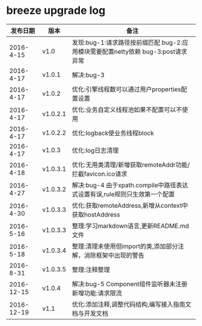 breeze upgrade log
====

发布日期 | 版本 | 备注
--- | --- | --- 
2016-4-15 | v1.0 	  |  发现:bug-1:请求路径按前缀匹配 bug-2:应用模块需要配置netty依赖 bug-3:post请求异常                 
2016-4-17 | v1.0.1    |  解决:bug-3
2016-4-17 | v1.0.2    |  优化:引擎线程数可以通过用户properties配置设置												   
2016-4-17 | v1.0.2.1  |  优化:业务自定义线程池如果不配置可以不使用												   
2016-4-17 | v1.0.2.2  |  优化:logback使业务线程block											   
2016-4-17 | v1.0.3    |  优化:log日志清理												   
2016-4-18 | v1.0.3.1  |  优化:无用类清理/新增获取remoteAddr功能/拦截favicon.ico请求												   												   
2016-4-27 | v1.0.3.2  |  解决:bug-4 由于xpath.compile中路径表达式设置有误,rule规则只生效第一个配置
2016-4-30 | v1.0.3.3  |  优化:获取remoteAddress,新增从context中获取hostAddress
2016-5-16 | v1.0.3.3  |  整理:学习markdown语言,更新README.md文件
2016-5-18 | v1.0.3.4  |  整理:清理未使用但import的类,添加部分注解，消除框架中出现的警告
2016-8-31 | v1.0.3.5  |  整理:注释整理
2016-12-15 | v1.0.4   |  解决:bug-5 Component组件监听器未注册 新增功能:请求限流
2016-12-19 | v1.1     |  优化:添加注释,调整代码结构,编写接入指南文档与开发文档
